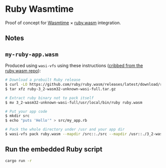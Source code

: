 # Ruby Wasmtime

Proof of concept for [Wasmtime]() × [ruby.wasm]() integration.

## Notes

## `my-ruby-app.wasm`

Produced using `wasi-vfs` using these instructions ([cribbed from the ruby.wasm repo](https://github.com/ruby/ruby.wasm#quick-example-how-to-package-your-ruby-application-as-a-wasi-application)):

```sh
# Download a prebuilt Ruby release
$ curl -LO https://github.com/ruby/ruby.wasm/releases/latest/download/ruby-3_2-wasm32-unknown-wasi-full.tar.gz
$ tar xfz ruby-3_2-wasm32-unknown-wasi-full.tar.gz

# Extract ruby binary not to pack itself
$ mv 3_2-wasm32-unknown-wasi-full/usr/local/bin/ruby ruby.wasm

# Put your app code
$ mkdir src
$ echo "puts 'Hello'" > src/my_app.rb

# Pack the whole directory under /usr and your app dir
$ wasi-vfs pack ruby.wasm --mapdir /src::./src --mapdir /usr::./3_2-wasm32-unknown-wasi-full/usr -o my-ruby-app.wasm
```

## Run the embedded Ruby script

```sh
cargo run -r
```
